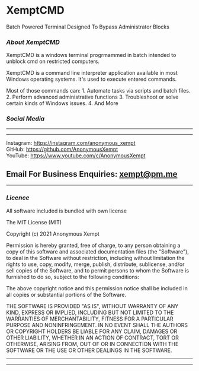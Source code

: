 # XemptCMD
Batch Powered Terminal Designed To Bypass Administrator Blocks

### *About XemptCMD*
XemptCMD is a windows terminal progrmammed in batch intended to unblock cmd on restricted computers.

XemptCMD is a command line interpreter application available in most Windows operating systems. It's used to execute entered commands. 

Most of those commands can:
	1. Automate tasks via scripts and batch files.
	2. Perform advanced administrative functions
	3. Troubleshoot or solve certain kinds of Windows issues.
	4. And More

### *Social Media*
-----------------------------------------------------------------	
-----------------------------------------------------------------	
Instagram:   https://instagram.com/anonymous_xempt <br>
GitHub:   https://github.com/AnonymousXempt <br>
YouTube:   https://www.youtube.com/c/AnonymousXempt <br>


Email For Business Enquiries:   xempt@pm.me
-----------------------------------------------------------------	
-----------------------------------------------------------------	

### *Licence*

All software included is bundled with own license

The MIT License (MIT)

Copyright (c) 2021 Anonymous Xempt

Permission is hereby granted, free of charge, to any person obtaining a copy of this software and associated documentation files (the "Software"), to deal in the Software without restriction, including without limitation the rights to use, copy, modify, merge, publish, distribute, sublicense, and/or sell copies of the Software, and to permit persons to whom the Software is furnished to do so, subject to the following conditions:

The above copyright notice and this permission notice shall be included in all copies or substantial portions of the Software.

THE SOFTWARE IS PROVIDED "AS IS", WITHOUT WARRANTY OF ANY KIND, EXPRESS OR IMPLIED, INCLUDING BUT NOT LIMITED TO THE WARRANTIES OF MERCHANTABILITY, FITNESS FOR A PARTICULAR PURPOSE AND NONINFRINGEMENT. IN NO EVENT SHALL THE AUTHORS OR COPYRIGHT HOLDERS BE LIABLE FOR ANY CLAIM, DAMAGES OR OTHER LIABILITY, WHETHER IN AN ACTION OF CONTRACT, TORT OR OTHERWISE, ARISING FROM, OUT OF OR IN CONNECTION WITH THE SOFTWARE OR THE USE OR OTHER DEALINGS IN THE SOFTWARE.

-----------------------------------------------------------------	
-----------------------------------------------------------------

